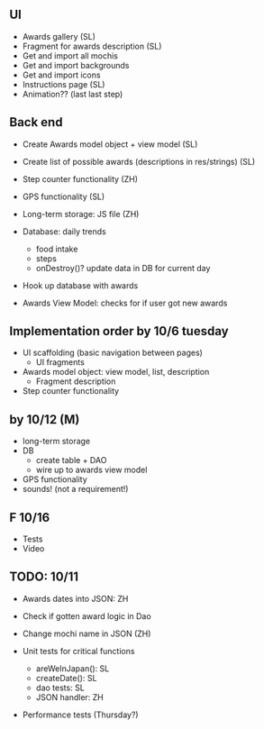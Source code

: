UI 
-----------------------
- Awards gallery (SL)
- Fragment for awards description (SL)
- Get and import all mochis 
- Get and import backgrounds
- Get and import icons 
- Instructions page (SL) 
- Animation?? (last last step) 


Back end
-----------------------
- Create Awards model object + view model (SL)
- Create list of possible awards (descriptions in res/strings) (SL)
- Step counter functionality (ZH) 
- GPS functionality (SL)
- Long-term storage: JS file (ZH) 


- Database: daily trends
	- food intake
	- steps 
	- onDestroy()? update data in DB for current day 
- Hook up database with awards 
- Awards View Model: checks for if user got new awards

Implementation order 
by 10/6 tuesday 
--------------------
- UI scaffolding (basic navigation between pages)
	- UI fragments 
- Awards model object: view model, list, description 
	- Fragment description
- Step counter functionality 

by 10/12 (M) 
--------------------
- long-term storage
- DB 
	- create table + DAO 
	- wire up to awards view model 
- GPS functionality
- sounds! (not a requirement!) 

F 10/16
---------------------
- Tests
- Video 


TODO: 10/11
---------------------
- Awards dates into JSON: ZH 
- Check if gotten award logic in Dao
- Change mochi name in JSON (ZH) 
- Unit tests for critical functions
	- areWeInJapan(): SL
	- createDate(): SL
	- dao tests: SL
	- JSON handler: ZH
	
- Performance tests (Thursday?) 


